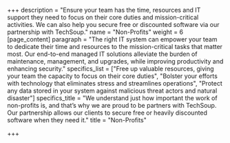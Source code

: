 +++
description = "Ensure your team has the time, resources and IT support they need to focus on their core duties and mission-critical activities. We can also help you secure free or discounted software via our partnership with TechSoup."
name = "Non-Profits"
weight = 6
[page_content]
paragraph = "The right IT system can empower your team to dedicate their time and resources to the mission-critical tasks that matter most. Our end-to-end managed IT solutions alleviate the burden of maintenance, management, and upgrades, while improving productivity and enhancing security."
specifics_list = ["Free up valuable resources, giving your team the capacity to focus on their core duties", "Bolster your efforts with technology that eliminates stress and streamlines operations", "Protect any data stored in your system against malicious threat actors and natural disaster"]
specifics_title = "We understand just how important the work of non-profits is, and that’s why we are proud to be partners with TechSoup. Our partnership allows our clients to secure free or heavily discounted software when they need it."
title = "Non-Profits"

+++
